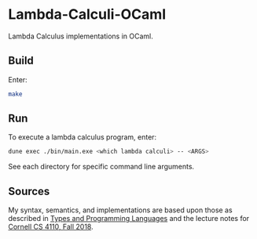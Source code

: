 # Lambda-Calculi-OCaml
Lambda Calculus implementations in OCaml.

## Build
Enter:
```bash
make
```

## Run
To execute a lambda calculus program, enter:

```bash
dune exec ./bin/main.exe <which lambda calculi> -- <ARGS>
```

See each directory for specific command line arguments.

## Sources
My syntax, semantics, and implementations are based upon
those as described in
[Types and Programming Languages](https://www.cis.upenn.edu/~bcpierce/tapl/)
and the lecture notes for
[Cornell CS 4110, Fall 2018](https://www.cs.cornell.edu/courses/cs4110/2020fa/schedule.html).

